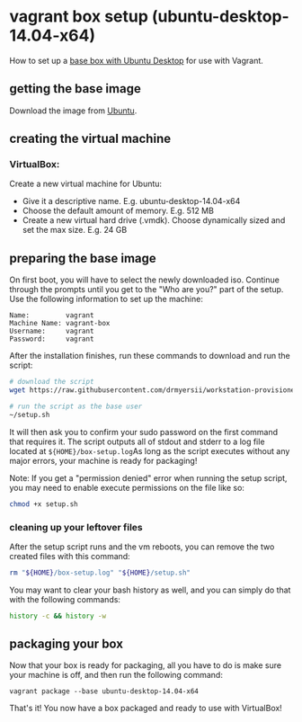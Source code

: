 # vagrant box setup (ubuntu-desktop-14.04-x64)

How to set up a [base box with Ubuntu Desktop](https://atlas.hashicorp.com/drmyersii/boxes/ubuntu-desktop-14.04-x64) for use with Vagrant.


## getting the base image

Download the image from [Ubuntu](http://www.ubuntu.com/download/desktop/).


## creating the virtual machine

### VirtualBox:

Create a new virtual machine for Ubuntu:

- Give it a descriptive name. E.g. ubuntu-desktop-14.04-x64
- Choose the default amount of memory. E.g. 512 MB
- Create a new virtual hard drive (.vmdk). Choose dynamically sized and set the max size. E.g. 24 GB


## preparing the base image

On first boot, you will have to select the newly downloaded iso. Continue through the prompts until you get to the "Who are you?" part of the setup. Use the following information to set up the machine:

```
Name:         vagrant
Machine Name: vagrant-box
Username:     vagrant
Password:     vagrant
```

After the installation finishes, run these commands to download and run the script:

```bash
# download the script
wget https://raw.githubusercontent.com/drmyersii/workstation-provisioners/master/ubuntu-14.04/box-setup/setup.sh -O "${HOME}/setup.sh"

# run the script as the base user
~/setup.sh
```

It will then ask you to confirm your sudo password on the first command that requires it. The script outputs all of stdout and stderr to a log file located at ```${HOME}/box-setup.log```As long as the script executes without any major errors, your machine is ready for packaging!

Note: If you get a "permission denied" error when running the setup script, you may need to enable execute permissions on the file like so:

```bash
chmod +x setup.sh
```

### cleaning up your leftover files

After the setup script runs and the vm reboots, you can remove the two created files with this command:

```bash
rm "${HOME}/box-setup.log" "${HOME}/setup.sh"
```

You may want to clear your bash history as well, and you can simply do that with the following commands:

```bash
history -c && history -w
```


## packaging your box

Now that your box is ready for packaging, all you have to do is make sure your machine is off, and then run the following command:

```
vagrant package --base ubuntu-desktop-14.04-x64
```

That's it! You now have a box packaged and ready to use with VirtualBox!
